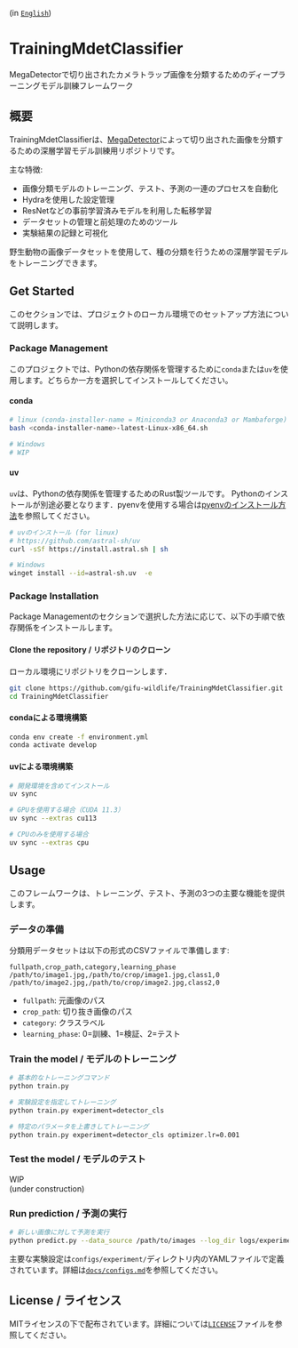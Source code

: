 (in [`English`](README_en.md))

# TrainingMdetClassifier

MegaDetectorで切り出されたカメラトラップ画像を分類するためのディープラーニングモデル訓練フレームワーク  

## 概要

TrainingMdetClassifierは、[MegaDetector](https://doi.org/10.48550/arXiv.1907.06772)によって切り出された画像を分類するための深層学習モデル訓練用リポジトリです。

主な特徴:

- 画像分類モデルのトレーニング、テスト、予測の一連のプロセスを自動化
- Hydraを使用した設定管理
- ResNetなどの事前学習済みモデルを利用した転移学習
- データセットの管理と前処理のためのツール
- 実験結果の記録と可視化

野生動物の画像データセットを使用して、種の分類を行うための深層学習モデルをトレーニングできます。

## Get Started

このセクションでは、プロジェクトのローカル環境でのセットアップ方法について説明します。

### Package Management

このプロジェクトでは、Pythonの依存関係を管理するために`conda`または`uv`を使用します。どちらか一方を選択してインストールしてください。

#### conda

```bash
# linux (conda-installer-name = Miniconda3 or Anaconda3 or Mambaforge)
bash <conda-installer-name>-latest-Linux-x86_64.sh

# Windows
# WIP
```

#### uv

`uv`は、Pythonの依存関係を管理するためのRust製ツールです。
Pythonのインストールが別途必要となります．pyenvを使用する場合は[pyenvのインストール方法](docs/install_python.md)を参照してください。

```bash
# uvのインストール (for linux)
# https://github.com/astral-sh/uv
curl -sSf https://install.astral.sh | sh

# Windows
winget install --id=astral-sh.uv  -e
```

### Package Installation

Package Managementのセクションで選択した方法に応じて、以下の手順で依存関係をインストールします。

#### Clone the repository / リポジトリのクローン

ローカル環境にリポジトリをクローンします．

```bash
git clone https://github.com/gifu-wildlife/TrainingMdetClassifier.git
cd TrainingMdetClassifier
```

#### condaによる環境構築

```bash
conda env create -f environment.yml
conda activate develop
```

#### uvによる環境構築

```bash
# 開発環境を含めてインストール
uv sync

# GPUを使用する場合（CUDA 11.3）
uv sync --extras cu113

# CPUのみを使用する場合
uv sync --extras cpu
```

## Usage

このフレームワークは、トレーニング、テスト、予測の3つの主要な機能を提供します。

### データの準備

分類用データセットは以下の形式のCSVファイルで準備します:  

```csv
fullpath,crop_path,category,learning_phase
/path/to/image1.jpg,/path/to/crop/image1.jpg,class1,0
/path/to/image2.jpg,/path/to/crop/image2.jpg,class2,0
```

- `fullpath`: 元画像のパス
- `crop_path`: 切り抜き画像のパス
- `category`: クラスラベル
- `learning_phase`: 0=訓練、1=検証、2=テスト

### Train the model / モデルのトレーニング

```bash
# 基本的なトレーニングコマンド
python train.py

# 実験設定を指定してトレーニング
python train.py experiment=detector_cls

# 特定のパラメータを上書きしてトレーニング
python train.py experiment=detector_cls optimizer.lr=0.001
```

### Test the model / モデルのテスト

WIP  
(under construction)

<!-- ```bash
# テストデータセットでモデルを評価
python test.py experiment=detector_cls
``` -->

### Run prediction / 予測の実行

```bash
# 新しい画像に対して予測を実行
python predict.py --data_source /path/to/images --log_dir logs/experiments/runs/default/YYYY-MM-DD_HH-MM-SS
```

主要な実験設定は`configs/experiment/`ディレクトリ内のYAMLファイルで定義されています。詳細は[`docs/configs.md`](docs/configs.md)を参照してください。

## License / ライセンス

MITライセンスの下で配布されています。詳細については[`LICENSE`](LICENSE)ファイルを参照してください。

<!-- 
## 連絡先

Your Name - [@your_twitter](https://twitter.com/your_username) - email@example.com
 -->

<!--
Project Link: [https://github.com/your_username/repo_name](https://github.com/your_username/repo_name)
-->

<!-- MARKDOWN LINKS & IMAGES -->
<!-- https://www.markdownguide.org/basic-syntax/#reference-style-links -->
